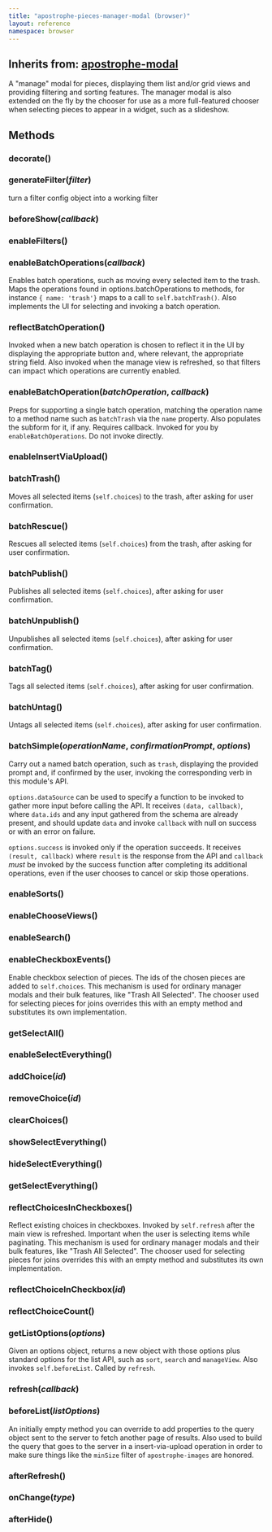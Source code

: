 ```yaml
---
title: "apostrophe-pieces-manager-modal (browser)"
layout: reference
namespace: browser
---
```

## Inherits from: [apostrophe-modal](../apostrophe-modal/browser-apostrophe-modal.html)
A "manage" modal for pieces, displaying them list and/or grid views and providing
filtering and sorting features. The manager modal is also extended on the fly
by the chooser for use as a more full-featured chooser when selecting pieces
to appear in a widget, such as a slideshow.


## Methods
### decorate()

### generateFilter(*filter*)
turn a filter config object into a working filter
### beforeShow(*callback*)

### enableFilters()

### enableBatchOperations(*callback*)
Enables batch operations, such as moving every selected
item to the trash. Maps the operations found in options.batchOperations
to methods, for instance `{ name: 'trash'}` maps to
a call to `self.batchTrash()`. Also implements the UI for
selecting and invoking a batch operation.
### reflectBatchOperation()
Invoked when a new batch operation is chosen to reflect it in the UI
by displaying the appropriate button and, where relevant, the
appropriate string field. Also invoked when the manage view is refreshed,
so that filters can impact which operations are currently enabled.
### enableBatchOperation(*batchOperation*, *callback*)
Preps for supporting a single batch operation, matching the operation name
to a method name such as `batchTrash` via the `name` property.
Also populates the subform for it, if any. Requires callback.
Invoked for you by `enableBatchOperations`. Do not invoke directly.
### enableInsertViaUpload()

### batchTrash()
Moves all selected items (`self.choices`) to the trash, after
asking for user confirmation.
### batchRescue()
Rescues all selected items (`self.choices`) from the trash, after
asking for user confirmation.
### batchPublish()
Publishes all selected items (`self.choices`), after asking for
user confirmation.
### batchUnpublish()
Unpublishes all selected items (`self.choices`), after asking for
user confirmation.
### batchTag()
Tags all selected items (`self.choices`), after asking for
user confirmation.
### batchUntag()
Untags all selected items (`self.choices`), after asking for
user confirmation.
### batchSimple(*operationName*, *confirmationPrompt*, *options*)
Carry out a named batch operation, such as `trash`, displaying the
provided prompt and, if confirmed by the user, invoking the
corresponding verb in this module's API.

`options.dataSource` can be used to specify a function
to be invoked to gather more input before calling the API.
It receives `(data, callback)`, where `data.ids` and any
input gathered from the schema are already present, and
should update `data` and invoke `callback` with
null on success or with an error on failure.

`options.success` is invoked only if the operation
succeeds. It receives `(result, callback)` where
`result` is the response from the API and `callback`
*must* be invoked by the success function after
completing its additional operations, even if the user
chooses to cancel or skip those operations.
### enableSorts()

### enableChooseViews()

### enableSearch()

### enableCheckboxEvents()
Enable checkbox selection of pieces. The ids of the chosen pieces are added
to `self.choices`. This mechanism is used for ordinary manager modals and their
bulk features, like "Trash All Selected". The chooser used for selecting
pieces for joins overrides this with an empty method and substitutes its
own implementation.
### getSelectAll()

### enableSelectEverything()

### addChoice(*id*)

### removeChoice(*id*)

### clearChoices()

### showSelectEverything()

### hideSelectEverything()

### getSelectEverything()

### reflectChoicesInCheckboxes()
Reflect existing choices in checkboxes. Invoked by `self.refresh` after
the main view is refreshed. Important when the user is selecting items
while paginating. This mechanism is used for ordinary manager modals and their
bulk features, like "Trash All Selected". The chooser used for selecting
pieces for joins overrides this with an empty method and substitutes its
own implementation.
### reflectChoiceInCheckbox(*id*)

### reflectChoiceCount()

### getListOptions(*options*)
Given an options object, returns a new object with
those options plus standard options for the list API,
such as `sort`, `search` and `manageView`. Also invokes
`self.beforeList`. Called by `refresh`.
### refresh(*callback*)

### beforeList(*listOptions*)
An initially empty method you can override to add properties to the
query object sent to the server to fetch another page of results. Also
used to build the query that goes to the server in a insert-via-upload
operation in order to make sure things like the `minSize` filter
of `apostrophe-images` are honored.
### afterRefresh()

### onChange(*type*)

### afterHide()

